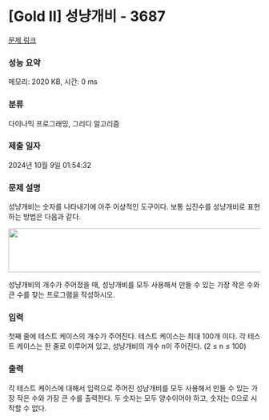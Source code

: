 # [Gold II] 성냥개비 - 3687 

[문제 링크](https://www.acmicpc.net/problem/3687) 

### 성능 요약

메모리: 2020 KB, 시간: 0 ms

### 분류

다이나믹 프로그래밍, 그리디 알고리즘

### 제출 일자

2024년 10월 9일 01:54:32

### 문제 설명

<p>성냥개비는 숫자를 나타내기에 아주 이상적인 도구이다. 보통 십진수를 성냥개비로 표현하는 방법은 다음과 같다.</p>

<p><img alt="" src="" style="height:88px; width:607px"></p>

<p>성냥개비의 개수가 주어졌을 때, 성냥개비를 모두 사용해서 만들 수 있는 가장 작은 수와 큰 수를 찾는 프로그램을 작성하시오.</p>

### 입력 

 <p>첫째 줄에 테스트 케이스의 개수가 주어진다. 테스트 케이스는 최대 100개 이다. 각 테스트 케이스는 한 줄로 이루어져 있고, 성냥개비의 개수 n이 주어진다. (2 ≤ n ≤ 100)</p>

### 출력 

 <p>각 테스트 케이스에 대해서 입력으로 주어진 성냥개비를 모두 사용해서 만들 수 있는 가장 작은 수와 가장 큰 수를 출력한다. 두 숫자는 모두 양수이어야 하고, 숫자는 0으로 시작할 수 없다. </p>

